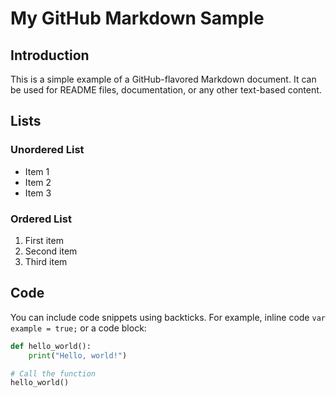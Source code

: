 # My GitHub Markdown Sample

## Introduction

This is a simple example of a GitHub-flavored Markdown document. It can be used for README files, documentation, or any other text-based content.

## Lists

### Unordered List
- Item 1
- Item 2
- Item 3

### Ordered List
1. First item
2. Second item
3. Third item

## Code

You can include code snippets using backticks. For example, inline code `var example = true;` or a code block:

```python
def hello_world():
    print("Hello, world!")

# Call the function
hello_world()

